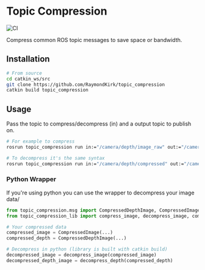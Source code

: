 # Topic Compression

![CI](https://github.com/RaymondKirk/topic_compression/workflows/Topic%20Compression/badge.svg?branch=main)

Compress common ROS topic messages to save space or bandwidth.


## Installation

```bash
# From source
cd catkin_ws/src
git clone https://github.com/RaymondKirk/topic_compression 
catkin build topic_compression
```

## Usage 

Pass the topic to compress/decompress (in) and a output topic to publish on. 

```bash
# For example to compress
rosrun topic_compression run in:="/camera/depth/image_raw" out:="/camera/depth/compressed"

# To decompress it's the same syntax
rosrun topic_compression run in:="/camera/depth/compressed" out:="/camera/depth/image_raw_1"
```

### Python Wrapper

If you're using python you can use the wrapper to decompress your image data/

```python
from topic_compression.msg import CompressedDepthImage, CompressedImage
from topic_compression_lib import compress_image, decompress_image, compress_depth, decompress_depth

# Your compressed data
compressed_image = CompressedImage(...)
compressed_depth = CompressedDepthImage(...)

# Decompress in python (library is built with catkin build)
decompressed_image = decompress_image(compressed_image)
decompressed_depth_image = decompress_depth(compressed_depth)
```